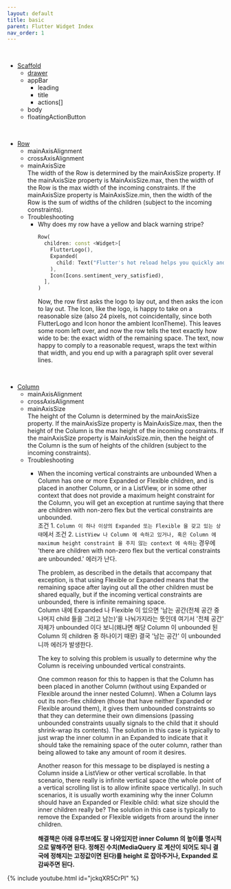 ```yaml
---
layout: default
title: basic
parent: Flutter Widget Index
nav_order: 1
---
```


<br>

- [Scaffold](https://api.flutter.dev/flutter/material/Scaffold-class.html)
  - [drawer](https://api.flutter.dev/flutter/material/Drawer-class.html)
  - appBar
    - leading
    - title
    - actions[]
  - body
  - floatingActionButton

<br>

- [Row](https://api.flutter.dev/flutter/widgets/Row-class.html)
  - mainAxisAlignment
  - crossAxisAlignment
  - mainAxisSize<br>
    The width of the Row is determined by the mainAxisSize property. If the mainAxisSize property is MainAxisSize.max, then the width of the Row is the max width of the incoming constraints. If the mainAxisSize property is MainAxisSize.min, then the width of the Row is the sum of widths of the children (subject to the incoming constraints).
  - Troubleshooting
    - Why does my row have a yellow and black warning stripe?<br>
      ```dart
      Row(
        children: const <Widget>[
          FlutterLogo(),
          Expanded(
            child: Text("Flutter's hot reload helps you quickly and easily experiment, build UIs, add features, and fix bug faster. Experience sub-second reload times, without losing state, on emulators, simulators, and hardware for iOS and Android."),
          ),
          Icon(Icons.sentiment_very_satisfied),
        ],
      )
      ```      
      Now, the row first asks the logo to lay out, and then asks the icon to lay out. The Icon, like the logo, is happy to take on a reasonable size (also 24 pixels, not coincidentally, since both FlutterLogo and Icon honor the ambient IconTheme). This leaves some room left over, and now the row tells the text exactly how wide to be: the exact width of the remaining space. The text, now happy to comply to a reasonable request, wraps the text within that width, and you end up with a paragraph split over several lines.<br>

<br>

- [Column](https://api.flutter.dev/flutter/widgets/Column-class.html)
  - mainAxisAlignment
  - crossAxisAlignment
  - mainAxisSize<br>
    The height of the Column is determined by the mainAxisSize property. If the mainAxisSize property is MainAxisSize.max, then the height of the Column is the max height of the incoming constraints. If the mainAxisSize property is MainAxisSize.min, then the height of the Column is the sum of heights of the children (subject to the incoming constraints).
  - Troubleshooting
    - When the incoming vertical constraints are unbounded
      When a Column has one or more Expanded or Flexible children, and is placed in another Column, or in a ListView, or in some other context that does not provide a maximum height constraint for the Column, you will get an exception at runtime saying that there are children with non-zero flex but the vertical constraints are unbounded.<br>
      조건 1. `Column 이 하나 이상의 Expanded 또는 Flexible 을 갖고 있는 상태`에서 조건 2. `ListView 나 Column 에 속하고 있거나, 혹은 Column 에 maximum height constraint 을 주지 않는 context 에 속하는` 경우에 'there are children with non-zero flex but the vertical constraints are unbounded.' 에러가 난다.  

      The problem, as described in the details that accompany that exception, is that using Flexible or Expanded means that the remaining space after laying out all the other children must be shared equally, but if the incoming vertical constraints are unbounded, there is infinite remaining space.<br>
      Column 내에 Expanded 나 Flexible 이 있으면 '남는 공간(전체 공간 중 나머지 child 들을 그리고 남는)'을 나눠가지라는 뜻인데 여기서 '전체 공간' 자체가 unbounded 이다 보니(왜냐면 해당 Column 이 unbounded 된 Column 의 children 중 하나이기 때문) 결국 '남는 공간' 이 unbounded 니까 에러가 발생한다.

      The key to solving this problem is usually to determine why the Column is receiving unbounded vertical constraints.

      One common reason for this to happen is that the Column has been placed in another Column (without using Expanded or Flexible around the inner nested Column). When a Column lays out its non-flex children (those that have neither Expanded or Flexible around them), it gives them unbounded constraints so that they can determine their own dimensions (passing unbounded constraints usually signals to the child that it should shrink-wrap its contents). The solution in this case is typically to just wrap the inner column in an Expanded to indicate that it should take the remaining space of the outer column, rather than being allowed to take any amount of room it desires.

      Another reason for this message to be displayed is nesting a Column inside a ListView or other vertical scrollable. In that scenario, there really is infinite vertical space (the whole point of a vertical scrolling list is to allow infinite space vertically). In such scenarios, it is usually worth examining why the inner Column should have an Expanded or Flexible child: what size should the inner children really be? The solution in this case is typically to remove the Expanded or Flexible widgets from around the inner children.

      <b>해결책은 아래 유투브에도 잘 나와있지만 inner Column 의 높이를 명시적으로 말해주면 된다. 정해진 수치(MediaQuery 로 계산이 되어도 되니 결국에 정해지는 고정값이면 된다)를 height 로 잡아주거나, Expanded 로 감싸주면 된다.</b> 

{% include youtube.html id="jckqXR5CrPI" %}